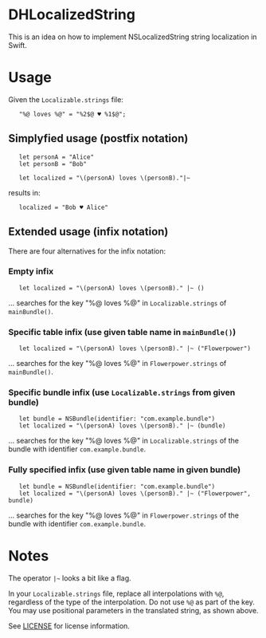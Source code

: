 # DHLocalizedString

This is an idea on how to implement NSLocalizedString string localization in Swift.

# Usage

Given the `Localizable.strings` file:

```
   "%@ loves %@" = "%2$@ ♥️ %1$@";
```

## Simplyfied usage (postfix notation)

```
   let personA = "Alice"
   let personB = "Bob"

   let localized = "\(personA) loves \(personB)."|~
```

results in:

```
   localized = "Bob ♥️ Alice"
```

## Extended usage (infix notation)

There are four alternatives for the infix notation:

### Empty infix

```
   let localized = "\(personA) loves \(personB)." |~ ()
```

… searches for the key "%@ loves %@" in `Localizable.strings` of `mainBundle()`.

### Specific table infix (use given table name in `mainBundle()`)

```
   let localized = "\(personA) loves \(personB)." |~ ("Flowerpower")
```

… searches for the key "%@ loves %@" in `Flowerpower.strings` of `mainBundle()`.

### Specific bundle infix (use `Localizable.strings` from given bundle)

```
   let bundle = NSBundle(identifier: "com.example.bundle")
   let localized = "\(personA) loves \(personB)." |~ (bundle)
```
… searches for the key "%@ loves %@" in `Localizable.strings` of the bundle with identifier `com.example.bundle`.

### Fully specified infix (use given table name in given bundle)

```
   let bundle = NSBundle(identifier: "com.example.bundle")
   let localized = "\(personA) loves \(personB)." |~ ("Flowerpower", bundle)
```
… searches for the key "%@ loves %@" in `Flowerpower.strings` of the bundle with identifier `com.example.bundle`.

# Notes

The operator `|~` looks a bit like a flag.

In your `Localizable.strings` file, replace all interpolations with `%@`, regardless of the type of the interpolation. Do not use `%@` as part of the key. You may use positional parameters in the translated string, as shown above.

See [LICENSE](./LICENSE) for license information.